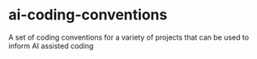 # ai-coding-conventions
A set of coding conventions for a variety of projects that can be used to inform AI assisted coding
